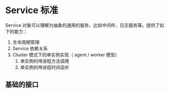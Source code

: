 # Service 标准

Service 对象可以理解为抽象的通用的服务，比如中间件、日志服务等。提供了如下的能力：

1. 生命周期管理
2. Service 依赖关系
3. Cluster 模式下的单实例实现（ agent / worker 模型）
   1. 单实例的垮进程方法调用
   2. 单实例的垮进程时间监听
   
## 基础的接口
